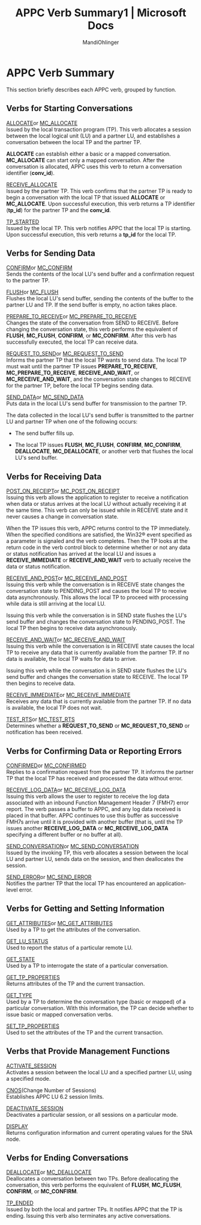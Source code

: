 ﻿---
title: "APPC Verb Summary1 | Microsoft Docs"
ms.custom: ""
ms.date: "11/30/2017"
ms.prod: "host-integration-server"
ms.reviewer: ""
ms.suite: ""
ms.tgt_pltfrm: ""
ms.topic: "article"
ms.assetid: aa56da55-c86a-4d3b-9aee-4a8095890c9e
caps.latest.revision: 3
author: "MandiOhlinger"
ms.author: "mandia"
manager: "anneta"
---
# APPC Verb Summary
This section briefly describes each APPC verb, grouped by function.  
  
## Verbs for Starting Conversations  
 [ALLOCATE](../core/allocate1.md)or [MC_ALLOCATE](../core/mc-allocate1.md)  
 Issued by the local transaction program (TP). This verb allocates a session between the local logical unit (LU) and a partner LU, and establishes a conversation between the local TP and the partner TP.  
  
 **ALLOCATE** can establish either a basic or a mapped conversation. **MC_ALLOCATE** can start only a mapped conversation. After the conversation is allocated, APPC uses this verb to return a conversation identifier (**conv_id**).  
  
 [RECEIVE_ALLOCATE](../core/receive-allocate2.md)  
 Issued by the partner TP. This verb confirms that the partner TP is ready to begin a conversation with the local TP that issued **ALLOCATE** or **MC_ALLOCATE**. Upon successful execution, this verb returns a TP identifier (**tp_id**) for the partner TP and the **conv_id**.  
  
 [TP_STARTED](../core/tp-started1.md)  
 Issued by the local TP. This verb notifies APPC that the local TP is starting. Upon successful execution, this verb returns a **tp_id** for the local TP.  
  
## Verbs for Sending Data  
 [CONFIRM](../core/confirm1.md)or [MC_CONFIRM](../core/mc-confirm1.md)  
 Sends the contents of the local LU's send buffer and a confirmation request to the partner TP.  
  
 [FLUSH](../core/flush1.md)or [MC_FLUSH](../core/mc-flush2.md)  
 Flushes the local LU's send buffer, sending the contents of the buffer to the partner LU and TP. If the send buffer is empty, no action takes place.  
  
 [PREPARE_TO_RECEIVE](../core/prepare-to-receive1.md)or [MC_PREPARE_TO_RECEIVE](../core/mc-prepare-to-receive2.md)  
 Changes the state of the conversation from SEND to RECEIVE. Before changing the conversation state, this verb performs the equivalent of **FLUSH**, **MC_FLUSH**, **CONFIRM**, or **MC_CONFIRM**. After this verb has successfully executed, the local TP can receive data.  
  
 [REQUEST_TO_SEND](../core/request-to-send2.md)or [MC_REQUEST_TO_SEND](../core/mc-request-to-send2.md)  
 Informs the partner TP that the local TP wants to send data. The local TP must wait until the partner TP issues **PREPARE_TO_RECEIVE**, **MC_PREPARE_TO_RECEIVE**, **RECEIVE_AND_WAIT**, or **MC_RECEIVE_AND_WAIT**, and the conversation state changes to RECEIVE for the partner TP, before the local TP begins sending data.  
  
 [SEND_DATA](../core/send-data2.md)or [MC_SEND_DATA](../core/mc-send-data2.md)  
 Puts data in the local LU's send buffer for transmission to the partner TP.  
  
 The data collected in the local LU's send buffer is transmitted to the partner LU and partner TP when one of the following occurs:  
  
-   The send buffer fills up.  
  
-   The local TP issues **FLUSH**, **MC_FLUSH**, **CONFIRM**, **MC_CONFIRM**, **DEALLOCATE**, **MC_DEALLOCATE**, or another verb that flushes the local LU's send buffer.  
  
## Verbs for Receiving Data  
 [POST_ON_RECEIPT](http://msdn.microsoft.com/en-us/bcac5eab-07f4-474f-a822-d70bbc44448b)or [MC_POST_ON_RECEIPT](../core/mc-post-on-receipt2.md)  
 Issuing this verb allows the application to register to receive a notification when data or status arrives at the local LU without actually receiving it at the same time. This verb can only be issued while in RECEIVE state and it never causes a change in conversation state.  
  
 When the TP issues this verb, APPC returns control to the TP immediately. When the specified conditions are satisfied, the Win32® event specified as a parameter is signaled and the verb completes. Then the TP looks at the return code in the verb control block to determine whether or not any data or status notification has arrived at the local LU and issues a **RECEIVE_IMMEDIATE** or **RECEIVE_AND_WAIT** verb to actually receive the data or status notification.  
  
 [RECEIVE_AND_POST](../core/receive-and-post2.md)or [MC_RECEIVE_AND_POST](../core/mc-receive-and-post1.md)  
 Issuing this verb while the conversation is in RECEIVE state changes the conversation state to PENDING_POST and causes the local TP to receive data asynchronously. This allows the local TP to proceed with processing while data is still arriving at the local LU.  
  
 Issuing this verb while the conversation is in SEND state flushes the LU's send buffer and changes the conversation state to PENDING_POST. The local TP then begins to receive data asynchronously.  
  
 [RECEIVE_AND_WAIT](../core/receive-and-wait1.md)or [MC_RECEIVE_AND_WAIT](../core/mc-receive-and-wait1.md)  
 Issuing this verb while the conversation is in RECEIVE state causes the local TP to receive any data that is currently available from the partner TP. If no data is available, the local TP waits for data to arrive.  
  
 Issuing this verb while the conversation is in SEND state flushes the LU's send buffer and changes the conversation state to RECEIVE. The local TP then begins to receive data.  
  
 [RECEIVE_IMMEDIATE](../core/receive-immediate2.md)or [MC_RECEIVE_IMMEDIATE](../core/mc-receive-immediate1.md)  
 Receives any data that is currently available from the partner TP. If no data is available, the local TP does not wait.  
  
 [TEST_RTS](../core/test-rts1.md)or [MC_TEST_RTS](../core/mc-test-rts1.md)  
 Determines whether a **REQUEST_TO_SEND** or **MC_REQUEST_TO_SEND** or notification has been received.  
  
## Verbs for Confirming Data or Reporting Errors  
 [CONFIRMED](../core/confirmed2.md)or [MC_CONFIRMED](../core/mc-confirmed2.md)  
 Replies to a confirmation request from the partner TP. It informs the partner TP that the local TP has received and processed the data without error.  
  
 [RECEIVE_LOG_DATA](../core/receive-log-data1.md)or [MC_RECEIVE_LOG_DATA](../core/mc-receive-log-data1.md)  
 Issuing this verb allows the user to register to receive the log data associated with an inbound Function Management Header 7 (FMH7) error report. The verb passes a buffer to APPC, and any log data received is placed in that buffer. APPC continues to use this buffer as successive FMH7s arrive until it is provided with another buffer (that is, until the TP issues another **RECEIVE_LOG_DATA** or **MC_RECEIVE_LOG_DATA** specifying a different buffer or no buffer at all).  
  
 [SEND_CONVERSATION](../core/send-conversation1.md)or [MC_SEND_CONVERSATION](../core/mc-send-conversation2.md)  
 Issued by the invoking TP, this verb allocates a session between the local LU and partner LU, sends data on the session, and then deallocates the session.  
  
 [SEND_ERROR](../core/send-error1.md)or [MC_SEND_ERROR](../core/mc-send-error1.md)  
 Notifies the partner TP that the local TP has encountered an application-level error.  
  
## Verbs for Getting and Setting Information  
 [GET_ATTRIBUTES](../core/get-attributes1.md)or [MC_GET_ATTRIBUTES](../core/mc-get-attributes1.md)  
 Used by a TP to get the attributes of the conversation.  
  
 [GET_LU_STATUS](../core/get-lu-status1.md)  
 Used to report the status of a particular remote LU.  
  
 [GET_STATE](../core/get-state1.md)  
 Used by a TP to interrogate the state of a particular conversation.  
  
 [GET_TP_PROPERTIES](../core/get-tp-properties1.md)  
 Returns attributes of the TP and the current transaction.  
  
 [GET_TYPE](../core/get-type1.md)  
 Used by a TP to determine the conversation type (basic or mapped) of a particular conversation. With this information, the TP can decide whether to issue basic or mapped conversation verbs.  
  
 [SET_TP_PROPERTIES](../core/set-tp-properties1.md)  
 Used to set the attributes of the TP and the current transaction.  
  
## Verbs that Provide Management Functions  
 [ACTIVATE_SESSION](../core/activate-session1.md)  
 Activates a session between the local LU and a specified partner LU, using a specified mode.  
  
 [CNOS](../core/cnos1.md)(Change Number of Sessions)  
 Establishes APPC LU 6.2 session limits.  
  
 [DEACTIVATE_SESSION](../core/deactivate-session2.md)  
 Deactivates a particular session, or all sessions on a particular mode.  
  
 [DISPLAY](../core/display1.md)  
 Returns configuration information and current operating values for the SNA node.  
  
## Verbs for Ending Conversations  
 [DEALLOCATE](../core/deallocate1.md)or [MC_DEALLOCATE](../core/mc-deallocate1.md)  
 Deallocates a conversation between two TPs. Before deallocating the conversation, this verb performs the equivalent of **FLUSH**, **MC_FLUSH**, **CONFIRM**, or **MC_CONFIRM**.  
  
 [TP_ENDED](../core/tp-ended2.md)  
 Issued by both the local and partner TPs. It notifies APPC that the TP is ending. Issuing this verb also terminates any active conversations.